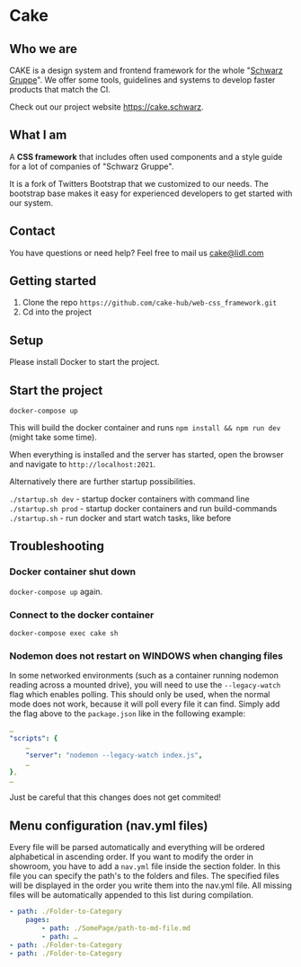 # Cake

## Who we are

CAKE is a design system and frontend framework for the whole "[Schwarz Gruppe](https://jobs.schwarz/)". We offer some tools, guidelines and systems to develop faster products that match the CI.

Check out our project website <https://cake.schwarz>.

## What I am

A **CSS framework** that includes often used components and a style guide for a lot of companies of "Schwarz Gruppe".

It is a fork of Twitters Bootstrap that we customized to our needs. The bootstrap base makes it easy for experienced developers to get started with our system.

## Contact

You have questions or need help? Feel free to mail us <cake@lidl.com>

## Getting started

1. Clone the repo `https://github.com/cake-hub/web-css_framework.git`
2. Cd into the project

## Setup

Please install Docker to start the project.

## Start the project

`docker-compose up`

This will build the docker container and runs `npm install && npm run dev` (might take some time).

When everything is installed and the server has started, open the browser and navigate to `http://localhost:2021`.

Alternatively there are further startup possibilities.

`./startup.sh dev` - startup docker containers with command line
`./startup.sh prod` - startup docker containers and run build-commands
`./startup.sh` - run docker and start watch tasks, like before

## Troubleshooting

### Docker container shut down

`docker-compose up` again.

### Connect to the docker container

`docker-compose exec cake sh`

### Nodemon does not restart on WINDOWS when changing files

In some networked environments (such as a container running nodemon reading across a mounted drive), you will need to use the `--legacy-watch` flag which enables polling. This should only be used, when the normal mode does not work, because it will poll every file it can find.
Simply add the flag above to the `package.json` like in the following example:

```yml
…
"scripts": {
    …
    "server": "nodemon --legacy-watch index.js",
    …
},
…
```

Just be careful that this changes does not get commited!

## Menu configuration (nav.yml files)

Every file will be parsed automatically and everything will be ordered alphabetical in ascending order.
If you want to modify the order in showroom, you have to add a `nav.yml` file inside the section folder.
In this file you can specify the path's to the folders and files. The specified files will be displayed in the order you write them into the nav.yml file. All missing files will be automatically appended to this list during compilation.

```yml
- path: ./Folder-to-Category
    pages:
        - path: ./SomePage/path-to-md-file.md
        - path: …
- path: ./Folder-to-Category
- path: ./Folder-to-Category
```
